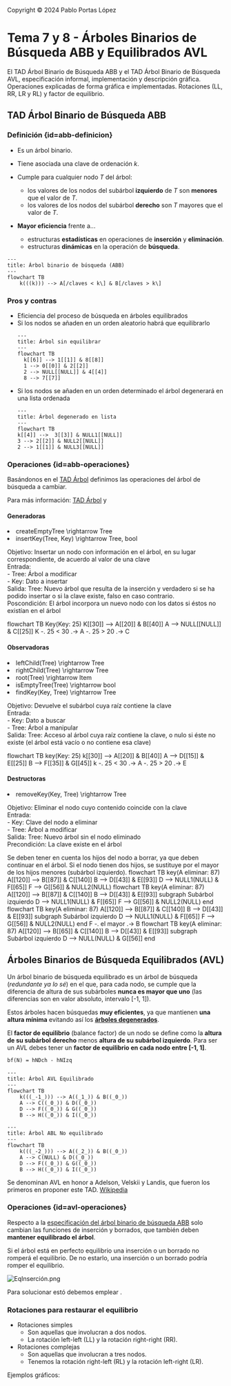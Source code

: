 <!--
SPDX-FileCopyrightText: 2024 Pablo Portas López <pablo.portas@udc.es>

SPDX-License-Identifier: CC-BY-NC-4.0
-->

<web-summary rel="tldr"/>

<tip>Copyright © 2024 Pablo Portas López</tip>

# Tema 7 y 8 - Árboles Binarios de Búsqueda ABB y Equilibrados AVL

<tldr id="tldr">

El TAD Árbol Binario de Búsqueda ABB y el TAD Árbol Binario de Búsqueda AVL, especificación informal, implementación y
descripción gráfica. Operaciones explicadas de forma gráfica e implementadas. Rotaciones (LL, RR, LR y RL) y factor de
equilibrio.

</tldr>

<include from="Para-Colaboradores.md" element-id="en-construccion"></include>

## TAD Árbol Binario de Búsqueda ABB

### Definición {id=abb-definicion}

- Es un árbol binario.
- Tiene asociada una clave de ordenación _k_.
- Cumple para cualquier nodo _T_ del árbol:
    - los valores de los nodos del subárbol **izquierdo** de _T_ son **menores** que el valor de _T_.
    - los valores de los nodos del subárbol **derecho** son _T_ mayores que el valor de _T_.

- **Mayor eficiencia** frente a...
    - estructuras **estadísticas** en operaciones de **inserción** y **eliminación**.
    - estructuras **dinámicas** en la operación de **búsqueda**.

```mermaid
---
title: Árbol binario de búsqueda (ABB)
---
flowchart TB
    k(((k))) --> A[/claves < k\] & B[/claves > k\]
```

### Pros y contras

- Eficiencia del proceso de búsqueda en árboles equilibrados
- Si los nodos se añaden en un orden aleatorio habrá que equilibrarlo
  ```mermaid
  ---
  title: Árbol sin equilibrar
  ---
  flowchart TB
    k[[6]] --> 1[[1]] & 8[[8]]
    1 --> 0[[0]] & 2[[2]]
    2 --> NULL[[NULL]] & 4[[4]]
    8 --> 7[[7]]
  ```
- Si los nodos se añaden en un orden determinado el árbol degenerará en una lista ordenada
  ```mermaid
  ---
  title: Árbol degenerado en lista
  ---
  flowchart TB
  k[[4]] -->  3[[3]] & NULL1[[NULL]]
  3 --> 2[[2]] & NULL2[[NULL]] 
  2 --> 1[[1]] & NULL3[[NULL]]
  ```

### Operaciones {id=abb-operaciones}

Basándonos en el [TAD Árbol](Tema-6-Arboles.md#operaciones) definimos las operaciones del árbol de búsqueda a cambiar.

<note>

Para más información: [TAD Árbol](Tema-6-Arboles.md#operaciones)
y [](Tema-1-Tipos-Abstractos-de-Datos-TAD.md#especificaci-n-de-un-tad)

</note>

#### Generadoras

<list>
<li>
<code-block lang="tex"> createEmptyTree \rightarrow Tree </code-block><br/>
</li>
<li>
<code-block lang="tex"> insertKey(Tree, Key) \rightarrow Tree, bool </code-block><br/>
<p>
Objetivo: Insertar un nodo con información en el árbol, en su lugar correspondiente, de acuerdo al valor de una clave<br/>
Entrada: <br/>
- Tree: Árbol a modificar<br/>
- Key: Dato a insertar<br/>
Salida: Tree: Nuevo árbol que resulta de la inserción y verdadero si se ha podido insertar o si la clave existe, falso en caso contrario.<br/>
Poscondición: El árbol incorpora un nuevo nodo con los datos si éstos no existían en el árbol
</p>
<code-block lang="mermaid">
flowchart TB
    Key(Key: 25)
    K[[30]] --&gt; A[[20]] &amp; B[[40]]
    A --&gt; NULL[[NULL]] &amp; C[[25]]
    K -. 25 &lt; 30 .-&gt; A -. 25 &gt; 20 .-&gt; C
</code-block>
<code-block lang="c" src="./Ejemplos/Tema_7/insertKey.c" collapsible="true" collapsed-title="Mostrar implementación"/>
</li>
</list>

#### Observadoras

<list>
<li>
<code-block lang="tex"> leftChild(Tree) \rightarrow Tree </code-block><br/>
</li>
<li>
<code-block lang="tex"> rightChild(Tree) \rightarrow Tree </code-block><br/>
</li>
<li>
<code-block lang="tex"> root(Tree) \rightarrow Item </code-block><br/>
</li>
<li>
<code-block lang="tex"> isEmptyTree(Tree) \rightarrow bool </code-block><br/>
</li>
<li>
<code-block lang="tex"> findKey(Key, Tree) \rightarrow Tree </code-block>
<p>
Objetivo: Devuelve el subárbol cuya raíz contiene la clave<br/>
Entrada: <br/>
- Key: Dato a buscar<br/>
- Tree: Árbol a manipular<br/>
Salida: Tree: Acceso al árbol cuya raíz contiene la clave, o nulo si éste no existe (el árbol está vacío o no contiene esa clave)<br/>
</p>
<code-block lang="mermaid">
flowchart TB
    key(Key: 25)
    k[[30]] --&gt; A[[20]] &amp; B[[40]]
    A --&gt; D[[15]] &amp; E[[25]]
    B --&gt; F[[35]] &amp; G[[45]]
    k -. 25 &lt; 30 .-&gt; A -. 25 &gt; 20 .-&gt; E  
</code-block>
<code-block lang="c" src="./Ejemplos/Tema_7/findKey.c" collapsible="true" collapsed-title="Mostrar implementación"/>
</li>
</list>

#### Destructoras

<list>
<li>
<code-block lang="tex"> removeKey(Key, Tree) \rightarrow Tree </code-block>
<p>
Objetivo: Eliminar el nodo cuyo contenido coincide con la clave<br/>
Entrada: <br/>
- Key: Clave del nodo a eliminar<br/>
- Tree: Árbol a modificar<br/>
Salida: Tree: Nuevo árbol sin el nodo eliminado<br/>
Precondición: La clave existe en el árbol<br/>
</p>
<note>Se deben tener en cuenta los hijos del nodo a borrar, ya que deben continuar en el árbol. Si el nodo tienen dos hijos, se sustituye por el mayor de los hijos menores (subárbol izquierdo).</note>
<code-block lang="mermaid">
flowchart TB
    key(A eliminar: 87)
    A[[120]] --&gt; B[[87]] &amp; C[[140]]
    B --&gt; D[[43]] &amp; E[[93]]
    D --&gt; NULL1(NULL) &amp; F[[65]]
    F --&gt; G[[56]] &amp; NULL2(NULL)
</code-block>
<code-block lang="mermaid">
flowchart TB
    key(A eliminar: 87)
    A[[120]] --&gt; B[[87]] &amp; C[[140]]
    B --&gt; D[[43]] &amp; E[[93]]
    subgraph Subárbol izquierdo
        D --&gt; NULL1(NULL) &amp; F[[65]]
        F --&gt; G[[56]] &amp; NULL2(NULL)
    end
</code-block>
<code-block lang="mermaid">
flowchart TB
    key(A eliminar: 87)
    A[[120]] --&gt; B[[87]] &amp; C[[140]]
    B --&gt; D[[43]] &amp; E[[93]]
    subgraph Subárbol izquierdo
        D --&gt; NULL1(NULL) &amp; F[[65]]
        F --&gt; G[[56]] &amp; NULL2(NULL)
    end
    F -. el mayor .-&gt; B
</code-block>
<code-block lang="mermaid">
flowchart TB
    key(A eliminar: 87)
    A[[120]] --&gt; B[[65]] &amp; C[[140]]
    B --&gt; D[[43]] &amp; E[[93]]
    subgraph Subárbol izquierdo
        D --&gt; NULL(NULL) &amp; G[[56]]
    end
</code-block>
<code-block lang="c" src="./Ejemplos/Tema_7/removeKey.c" collapsible="true" collapsed-title="Mostrar implementación"/>
</li>
</list>

## Árboles Binarios de Búsqueda Equilibrados (AVL)

Un árbol binario de búsqueda equilibrado es un árbol de búsqueda (_redundante ya lo sé_) en el que, para cada
nodo, se cumple que la diferencia de altura de sus subárboles **nunca es mayor que uno** (las diferencias son en valor
absoluto, intervalo [-1, 1]).

Estos árboles hacen búsquedas **muy eficientes**, ya que mantienen **una altura mínima** evitando así los [**árboles
degenerados**](#pros-y-contras).

El **factor de equilibrio** (balance factor) de un nodo se define como la **altura de su subárbol derecho** menos
**altura de su subárbol izquierdo**. Para ser un AVL debes tener un **factor de equilibrio en cada nodo entre [-1, 1]**.

```tex
bf(N) = hNDch - hNIzq
```

```mermaid
---
title: Árbol AVL Equilibrado
---
flowchart TB
    k(((_-1_))) --> A((_1_)) & B((_0_))
    A --> C((_0_)) & D((_0_))
    D --> F((_0_)) & G((_0_))
    B --> H((_0_)) & I((_0_))
```

```mermaid
---
title: Árbol ABL No equilibrado
---
flowchart TB
    k(((_-2_))) --> A((_2_)) & B((_0_))
    A --> C(NULL) & D((_0_))
    D --> F((_0_)) & G((_0_))
    B --> H((_0_)) & I((_0_))
```

<note>

Se denominan AVL en honor a Adelson, Velskii y Landis, que fueron los primeros en proponer este
TAD. [Wikipedia](https://es.wikipedia.org/wiki/Árbol_AVL)

</note>

### Operaciones {id=avl-operaciones}

Respecto a la [especificación del árbol binario de búsqueda ABB](#abb-operaciones) solo cambian las funciones de
inserción y borrados, que también deben **mantener equilibrado el árbol**.

Si el árbol está en perfecto equilibrio una inserción o un borrado no romperá el equilibrio. De no estarlo, una
inserción o un borrado podría romper el equilibrio.

![EqInserción.png](EqInserción.png)

Para solucionar estó debemos emplear [](#rotaciones-para-restaurar-el-equilibrio).

### Rotaciones para restaurar el equilibrio

- Rotaciones simples
    - Son aquellas que involucran a dos nodos.
    - La rotación left-left (LL) y la rotación right-right (RR).
- Rotaciones complejas
    - Son aquellas que involucran a tres nodos.
    - Tenemos la rotación right-left (RL) y la rotación left-right (LR).

Ejemplos gráficos:

<include from="Para-Colaboradores.md" element-id="en-construccion"></include>
